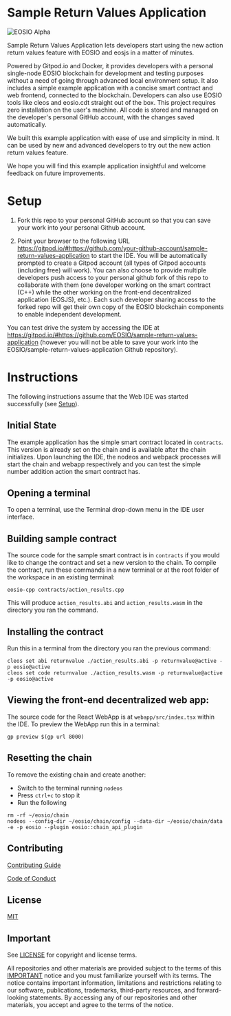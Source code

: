 # Sample Return Values Application
![EOSIO Alpha](https://img.shields.io/badge/EOSIO-Alpha-blue.svg)

Sample Return Values Application lets developers start using the new action return values feature with EOSIO and eosjs in a matter of minutes. 

Powered by Gitpod.io and Docker, it provides developers with a personal single-node EOSIO blockchain for development and testing purposes without a need of going through advanced local environment setup. It also includes a simple example application with a concise smart contract and web frontend, connected to the blockchain. Developers can also use EOSIO tools like cleos and eosio.cdt straight out of the box. This project requires zero installation on the user's machine. All code is stored and managed on the developer's personal GitHub account, with the changes saved automatically.

We built this example application with ease of use and simplicity in mind. It can be used by new and advanced developers to try out the new action return values feature.

We hope you will find this example application insightful and welcome feedback on future improvements.

# Setup

1. Fork this repo to your personal GitHub account so that you can save your work into your personal Github account.

2. Point your browser to the following URL https://gitpod.io/#https://github.com/your-github-account/sample-return-values-application to start the IDE. You will be automatically prompted to create a Gitpod account (all types of Gitpod accounts (including free) will work). You can also choose to provide multiple developers push access to your personal github fork of this repo to collaborate with them (one developer working on the smart contract (C++) while the other working on the front-end decentralized application (EOSJS), etc.). Each such developer sharing access to the forked repo will get their own copy of the EOSIO blockchain components to enable independent development.

You can test drive the system by accessing the IDE at https://gitpod.io/#https://github.com/EOSIO/sample-return-values-application (however you will not be able to save your work into the EOSIO/sample-return-values-application Github repository).

# Instructions

The following instructions assume that the Web IDE was started successfully (see [Setup](#setup)).

## Initial State

The example application has the simple smart contract located in `contracts`.  This version is already set on the chain and is available after the chain initializes.  Upon launching the IDE, the nodeos and webpack processes will start the chain and webapp respectively and you can test the simple number addition action the smart contract has. 

## Opening a terminal

To open a terminal, use the Terminal drop-down menu in the IDE user interface.

## Building sample contract

The source code for the sample smart contract is in `contracts` if you would like to change the contract and set a new version to the chain.  To compile the contract, run these commands in a new terminal or at the root folder of the workspace in an existing terminal:

```
eosio-cpp contracts/action_results.cpp
```

This will produce `action_results.abi` and `action_results.wasm` in the directory you ran the command.

## Installing the contract

Run this in a terminal from the directory you ran the previous command:

```
cleos set abi returnvalue ./action_results.abi -p returnvalue@active -p eosio@active
cleos set code returnvalue ./action_results.wasm -p returnvalue@active -p eosio@active
```

## Viewing the front-end decentralized web app:

The source code for the React WebApp is at `webapp/src/index.tsx` within the IDE. To preview the WebApp run this in a terminal:

```
gp preview $(gp url 8000)
```

## Resetting the chain

To remove the existing chain and create another:

* Switch to the terminal running `nodeos`
* Press `ctrl+c` to stop it
* Run the following

```
rm -rf ~/eosio/chain
nodeos --config-dir ~/eosio/chain/config --data-dir ~/eosio/chain/data -e -p eosio --plugin eosio::chain_api_plugin
```

## Contributing

[Contributing Guide](./CONTRIBUTING.md)

[Code of Conduct](./CONTRIBUTING.md#conduct)

## License

[MIT](./LICENSE)

## Important

See [LICENSE](./LICENSE) for copyright and license terms.

All repositories and other materials are provided subject to the terms of this [IMPORTANT](./IMPORTANT.md) notice and you must familiarize yourself with its terms.  The notice contains important information, limitations and restrictions relating to our software, publications, trademarks, third-party resources, and forward-looking statements.  By accessing any of our repositories and other materials, you accept and agree to the terms of the notice.
